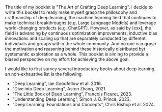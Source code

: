 

The title of my booklet is "The Art of Crafting Deep Learning".
I decide to write this booklet to really make myself grasp the philosophy and craftmanship of deep learning, the machine learning field that continues to make technical breakthroughs (e.g. Large Language Models) and leverage world-changing products (e.g. ChatGPT).
However, as said by [xxx], the field is advancing by continuous optimization improvements, inductive bias innovations and scaling up that are separately conducted by different individuals and groups within the whole community.
And no one can grasp the motivation and reasoning behind these historically distributed byt systemantic exploration as a whole.
This booklet is aiming to provide a biased perspective on my effort for achieving the above goal.

I would like to first survey several introductory books about deep learning, an non-exhaustive list is the following:
- "Deep Learning", Ian Goodfellow et al. 2016.
- "Dive into Deep Learning", Aston Zhang, 2021.
- "The Little Book of Deep Learning", Francois Fleuret, 2023.
- "Understanding Deep Learning", Simon J. D. Prince, 2023.
- "Deep Learning: Foundations and Concepts", Chris Bishop et al. 2024.
